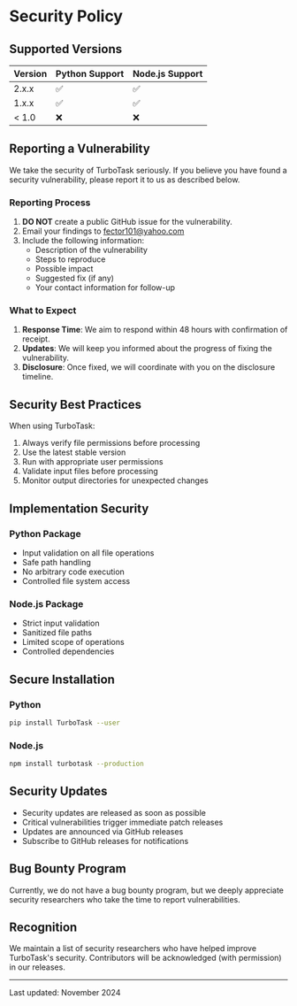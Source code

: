 # Security Policy

## Supported Versions

| Version | Python Support | Node.js Support |
| ------- | ------------- | --------------- |
| 2.x.x   | ✅            | ✅              |
| 1.x.x   | ✅            | ✅              |
| < 1.0   | ❌            | ❌              |

## Reporting a Vulnerability

We take the security of TurboTask seriously. If you believe you have found a security vulnerability, please report it to us as described below.

### Reporting Process

1. **DO NOT** create a public GitHub issue for the vulnerability.
2. Email your findings to fector101@yahoo.com
3. Include the following information:
   - Description of the vulnerability
   - Steps to reproduce
   - Possible impact
   - Suggested fix (if any)
   - Your contact information for follow-up

### What to Expect

1. **Response Time**: We aim to respond within 48 hours with confirmation of receipt.
2. **Updates**: We will keep you informed about the progress of fixing the vulnerability.
3. **Disclosure**: Once fixed, we will coordinate with you on the disclosure timeline.

## Security Best Practices

When using TurboTask:

1. Always verify file permissions before processing
2. Use the latest stable version
3. Run with appropriate user permissions
4. Validate input files before processing
5. Monitor output directories for unexpected changes

## Implementation Security

### Python Package
- Input validation on all file operations
- Safe path handling
- No arbitrary code execution
- Controlled file system access

### Node.js Package
- Strict input validation
- Sanitized file paths
- Limited scope of operations
- Controlled dependencies

## Secure Installation

### Python
```bash
pip install TurboTask --user
```

### Node.js
```bash
npm install turbotask --production
```

## Security Updates

- Security updates are released as soon as possible
- Critical vulnerabilities trigger immediate patch releases
- Updates are announced via GitHub releases
- Subscribe to GitHub releases for notifications

## Bug Bounty Program

Currently, we do not have a bug bounty program, but we deeply appreciate security researchers who take the time to report vulnerabilities.

## Recognition

We maintain a list of security researchers who have helped improve TurboTask's security. Contributors will be acknowledged (with permission) in our releases.

---

Last updated: November 2024